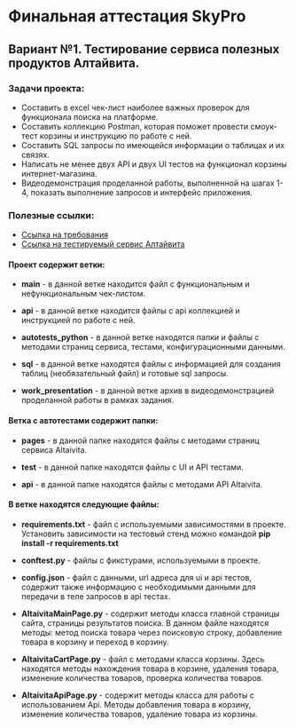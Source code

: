 # Финальная аттестация SkyPro

## Вариант №1. Тестирование сервиса полезных продуктов Алтайвита.

### Задачи проекта:

- Составить в excel чек-лист наиболее важных проверок для функционала поиска на платформе.
- Составить коллекцию Postman, которая поможет провести смоук-тест корзины и инструкцию по работе с ней.
- Составить SQL запросы по имеющейся информации о таблицах и их связях.
- Написать не менее двух API и двух UI тестов на функционал корзины интернет-магазина.
- Видеодемонстрация проделанной работы, выполненной на шагах 1-4, показать выполнение запросов и интерфейс приложения.

### Полезные ссылки:
- [Ссылка на требования](https://www.notion.so/1-b26e4c69b2894418a5f12b6bc2a4dd91)
- [Ссылка на тестируемый сервис Алтайвита](https://altaivita.ru/)

#### Проект содержит ветки:

- **main** - в данной ветке находится файл с функциональным и нефункциональным чек-листом.

- **api** - в данной ветке находится файлы с api коллекцией и инструкцией по работе с ней.

- **autotests_python** - в данной ветке находятся папки и файлы с методами страниц сервиса, тестами, конфигурационными данными.

- **sql** - в данной ветке находятся файлы с информацией для создания таблиц (необязательный файл) и готовые sql запросы.

- **work_presentation** - в данной ветке архив в видеодемонстрацией проделанной работы в рамках задания. 

#### Ветка с автотестами содержит папки:

- **pages** - в данной папке находятся файлы с методами страниц сервиса Altaivita.

- **test** - в данной папке находятся файлы с UI и API тестами.

- **api** - в данной папке находятся файлы с методами API Altaivita.

#### В ветке находятся следующие файлы:

- **requirements.txt** - файл с используемыми зависимостями в проекте. Установить зависимости на тестовый стенд можно командой **pip install -r requirements.txt**

- **conftest.py** - файлы с фикстурами, используемыми в проекте.

- **config.json** - файл с данными, url адреса для ui и api тестов, содержит также информацию с необходимыми данными для передачи в теле запросов в api тестах.

- **AltaivitaMainPage.py** - содержит методы класса главной страницы сайта, страницы результатов поиска. В данном файле находятся методы: метод поиска товара через поисковую строку, добавление товара в корзину и переход в корзину.

- **AltaivitaCartPage.py** - файл с методами класса корзины. Здесь находятся методы нахождения товара в корзине, удаления товара, изменение количества товаров, проверка количества товаров.

- **AltaivitaApiPage.py** - содержит методы класса для работы с использованием Api. Методы добавления товара в корзину, изменение количества товаров, удаление товара из корзины.
